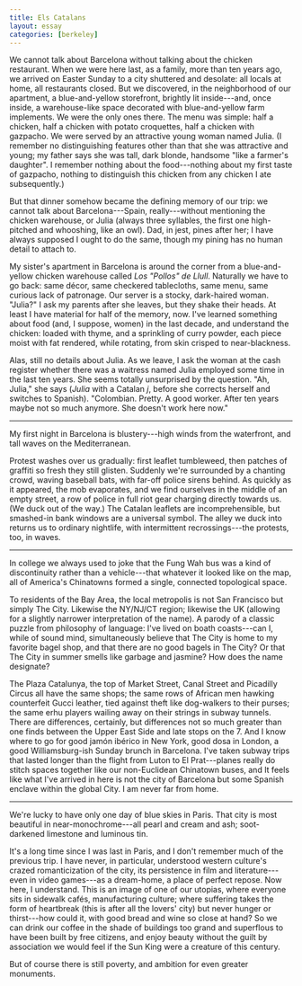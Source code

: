 ```yaml
---
title: Els Catalans
layout: essay
categories: [berkeley]
---
```


We cannot talk about Barcelona without talking about the chicken restaurant.
When we were here last, as a family, more than ten years ago, we arrived on
Easter Sunday to a city shuttered and desolate: all locals at home,
all restaurants closed. But we discovered, in the neighborhood of our
apartment, a blue-and-yellow storefront, brightly lit inside---and, once inside,
a warehouse-like space decorated with blue-and-yellow farm implements. We were
the only ones there. The menu was simple: half a chicken, half a chicken with
potato croquettes, half a chicken with gazpacho. We were served by an attractive
young woman named Julia. (I remember no distinguishing features other than that
she was attractive and young; my father says she was tall, dark blonde, handsome
"like a farmer's daughter". I remember nothing about the food---nothing about
my first taste of gazpacho, nothing to distinguish this chicken from any chicken
I ate subsequently.)

<!-- more -->

But that dinner somehow became the defining memory of our trip: we cannot talk
about Barcelona---Spain, really---without mentioning the chicken warehouse, or
Julia (always three syllables, the first one high-pitched and whooshing, like an
owl).  Dad, in jest, pines after her; I have always supposed I ought to do the
same, though my pining has no human detail to attach to.

My sister's apartment in Barcelona is around the corner from a blue-and-yellow
chicken warehouse called _Los "Pollos" de Llull_. Naturally we have to go back:
same d&eacute;cor, same checkered tablecloths, same menu, same curious lack of
patronage. Our server is a stocky, dark-haired woman. "Julia?" I ask my parents
after she leaves, but they shake their heads. At least I have material for half
of the memory, now. I've learned something about food (and, I suppose, women) in
the last decade, and understand the chicken: loaded with thyme, and a sprinkling
of curry powder, each piece moist with fat rendered, while rotating, from skin
crisped to near-blackness.

Alas, still no details about Julia.  As we leave, I ask the woman at the cash
register whether there was a waitress named Julia employed some time in the last
ten years. She seems totally unsurprised by the question. "Ah, Julia," she says
(<em>Julia</em> with a Catalan <em>j</em>, before she corrects herself and
switches to Spanish).  "Colombian. Pretty. A good worker. After ten years maybe
not so much anymore. She doesn't work here now."

---

My first night in Barcelona is blustery---high winds from the waterfront, and
tall waves on the Mediterranean.

Protest washes over us gradually: first leaflet tumbleweed, then patches of
graffiti so fresh they still glisten. Suddenly we're surrounded by a chanting
crowd, waving baseball bats, with far-off police sirens behind. As quickly as
it appeared, the mob evaporates, and we find ourselves in the middle of an empty
street, a row of police in full riot gear charging directly towards us. (We duck
out of the way.) The Catalan leaflets are incomprehensible, but smashed-in bank
windows are a universal symbol. The alley we duck into returns us to ordinary
nightlife, with intermittent recrossings---the protests, too, in waves.

---

In college we always used to joke that the Fung Wah bus was a kind of
discontinuity rather than a vehicle---that whatever it looked like on the map,
all of America's Chinatowns formed a single, connected topological space.

To residents of the Bay Area, the local metropolis is not San Francisco but
simply The City. Likewise the NY/NJ/CT region; likewise the UK (allowing for a
slightly narrower interpretation of the name). A parody of a classic puzzle from
philosophy of language: I've lived on boath coasts---can I, while of sound mind,
simultaneously believe that The City is home to my favorite bagel shop, and that
there are no good bagels in The City? Or that The City in summer smells like
garbage and jasmine? How does the name designate?

The Plaza Catalunya, the top of Market Street, Canal Street and Picadilly Circus
all have the same shops; the same rows of African men hawking counterfeit Gucci
leather, tied against theft like dog-walkers to their purses; the same erhu
players wailing away on their strings in subway tunnels. There are differences,
certainly, but differences not so much greater than one finds between the Upper
East Side and late stops on the 7. And I know where to go for good jam&oacute;n
ib&eacute;rico in New York, good dosa in London, a good Williamsburg-ish Sunday
brunch in Barcelona. I've taken subway trips that lasted longer than the flight
from Luton to El Prat---planes really do stitch spaces together like our
non-Euclidean Chinatown buses, and It feels like what I've arrived in here is
not the city of Barcelona but some Spanish enclave within the global City. I am
never far from home.

---

We're lucky to have only one day of blue skies in Paris. That city is most
beautiful in near-monochrome---all pearl and cream and ash; soot-darkened
limestone and luminous tin.

It's a long time since I was last in Paris, and I don't remember much of the
previous trip. I have never, in particular, understood western culture's crazed
romanticization of the city, its persistence in film and literature---even in
video games---as a dream-home, a place of perfect repose.  Now here, I
understand. This is an image of one of our utopias, where everyone sits in
sidewalk caf&eacute;s, manufacturing culture; where suffering takes the form of
heartbreak (this is after all the lovers' city) but never hunger or thirst---how
could it, with good bread and wine so close at hand? So we can drink our coffee in
the shade of buildings too grand and superflous to have been built by free
citizens, and enjoy beauty without the guilt by association we would feel if the
Sun King were a creature of this century.

But of course there is still poverty, and ambition for even greater monuments.
